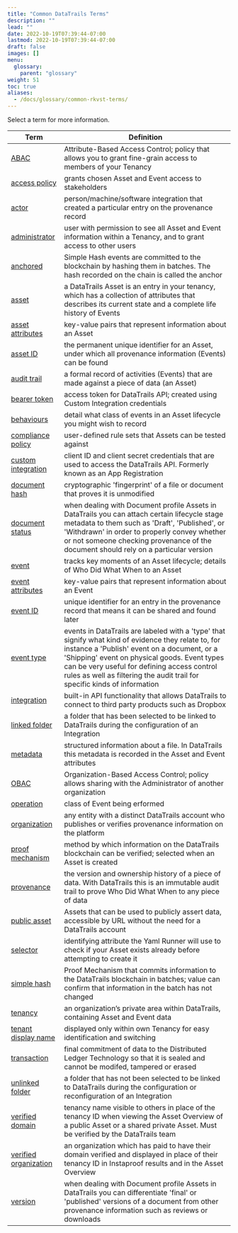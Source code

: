 ```yaml
---
title: "Common DataTrails Terms"
description: ""
lead: ""
date: 2022-10-19T07:39:44-07:00
lastmod: 2022-10-19T07:39:44-07:00
draft: false
images: []
menu: 
  glossary:
    parent: "glossary"
weight: 51
toc: true
aliases: 
  - /docs/glossary/common-rkvst-terms/
---
```


Select a term for more information.

| **Term**            | **Definition**                                                                                                       |
|---------------------|----------------------------------------------------------------------------------------------------------------------|
| [ABAC](/platform/administration/managing-access-to-an-asset-with-abac/)                | Attribute-Based Access Control; policy that allows you to grant fine-grain access to members of your Tenancy         |
| [access policy](/platform/overview/core-concepts/#access-policies)       | grants chosen Asset and Event access to stakeholders                                                                 |
| [actor](/platform/overview/creating-an-asset/)| person/machine/software integration that created a particular entry on the provenance record|
| [administrator](/developers/developer-patterns/getting-access-tokens-using-app-registrations/#creating-an-app-registration)           | user with permission to see all Asset and Event information within a Tenancy, and to grant access to other users                                   |
| [anchored](/developers/developer-patterns/verifying-with-simple-hash/)  | Simple Hash events are committed to the blockchain by hashing them in batches. The hash recorded on the chain is called the anchor |
| [asset](/platform/overview/core-concepts/#assets)               | a DataTrails Asset is an entry in your tenancy, which has a collection of attributes that describes its current state and a complete life history of Events |
| [asset attributes](/platform/overview/creating-an-asset/#creating-an-asset)    | key-value pairs that represent information about an Asset                                                            |
| [asset ID](/platform/overview/creating-an-asset/)| the permanent unique identifier for an Asset, under which all provenance information (Events) can be found|
| [audit trail](https://en.wiktionary.org/wiki/audit_trail) | a formal record of activities (Events) that are made against a piece of data (an Asset)|
| [bearer token](/platform/overview/creating-an-asset/#creating-an-asset)        | access token for DataTrails API; created using Custom Integration credentials                                               |
| [behaviours](/platform/overview/creating-an-asset/#creating-an-asset)          | detail what class of events in an Asset lifecycle you might wish to record                                           |
| [compliance policy](/platform/administration/compliance-policies/)   | user-defined rule sets that Assets can be tested against
| [custom integration](/developers/developer-patterns/getting-access-tokens-using-app-registrations/#creating-an-app-registration)    | client ID and client secret credentials that are used to access the DataTrails API. Formerly known as an App Registration                                                             |
| [document hash](/developers/developer-patterns/document-profile/) | cryptographic 'fingerprint' of a file or document that proves it is unmodified|
| [document status](/developers/developer-patterns/document-profile/) | when dealing with Document profile Assets in DataTrails you can attach certain lifecycle stage metadata to them such as 'Draft', 'Published', or 'Withdrawn' in order to properly convey whether or not someone checking provenance of the document should rely on a particular version|
| [event](/platform/overview/core-concepts/#events)               | tracks key moments of an Asset lifecycle; details of Who Did What When to an Asset                                   |
| [event attributes](/platform/overview/creating-an-event-against-an-asset/#creating-events)    | key-value pairs that represent information about an Event                                                            |
| [event ID](/platform/overview/creating-an-event-against-an-asset/)| unique identifier for an entry in the provenance record that means it can be shared and found later|
| [event type](/platform/overview/creating-an-event-against-an-asset/)| events in DataTrails are labeled with a 'type' that signify what kind of evidence they relate to, for instance a 'Publish' event on a document, or a 'Shipping' event on physical goods. Event types can be very useful for defining access control rules as well as filtering the audit trail for specific kinds of information|
| [integration](/platform/administration/dropbox-integration/) | built-in API functionality that allows DataTrails to connect to third party products such as Dropbox |                                                           |
| [linked folder](/platform/administration/dropbox-integration/#editing-the-list-of-linked-folders) | a folder that has been selected to be linked to DataTrails during the configuration of an Integration|
| [metadata](https://en.wiktionary.org/wiki/metadata) | structured information about a file. In DataTrails this metadata is recorded in the Asset and Event attributes|
| [OBAC](/platform/administration/sharing-assets-with-obac/)                | Organization-Based Access Control; policy allows sharing with the Administrator of another organization                  |
| [operation](/platform/overview/creating-an-event-against-an-asset/#creating-events)  | class of Event being erformed                                                                                       |
| [organization](/platform/administration/verified-domain/)| any entity with a distinct DataTrails account who publishes or verifies provenance information on the platform|
| [proof mechanism](/platform/overview/advanced-concepts/#proof-mechanisms)           | method by which information on the DataTrails blockchain can be verified; selected when an Asset is created                                                                                       |
| [provenance](https://en.wiktionary.org/wiki/provenance) | the version and ownership history of a piece of data. With DataTrails this is an immutable audit trail to prove Who Did What When to any piece of data  |
| [public asset](/platform/overview/public-attestation/)        | Assets that can be used to publicly assert data, accessible by URL without the need for a DataTrails account                                                   |
| [selector](/platform/overview/creating-an-asset/#creating-an-asset)            | identifying attribute the Yaml Runner will use to check if your Asset exists already before attempting to create it  |
| [simple hash](/platform/overview/advanced-concepts/#simple-hash)            | Proof Mechanism that commits information to the DataTrails blockchain in batches; value can confirm that information in the batch has not changed |
| [tenancy](/platform/overview/core-concepts/#tenancies)             | an organization’s private area within DataTrails, containing Asset and Event data                                         |
| [tenant display name](/platform/administration/identity-and-access-management/#tenant-display-name) | displayed only within own Tenancy for easy identification and switching |
| [transaction](/developers/developer-patterns/verifying-with-simple-hash/)| final commitment of data to the Distributed Ledger Technology so that it is sealed and cannot be modifed, tampered or erased|
| [unlinked folder](/platform/administration/dropbox-integration/#editing-the-list-of-linked-folders) | a folder that has not been selected to be linked to DataTrails during the configuration or reconfiguration of an Integration                                              |
| [verified domain](/platform/administration/verified-domain/)     | tenancy name visible to others in place of the tenancy ID when viewing the Asset Overview of a public Asset or a shared private Asset. Must be verified by the DataTrails team                                        |
| [verified organization](/platform/administration/verified-domain/)| an organization which has paid to have their domain verified and displayed in place of their tenancy ID in Instaproof results and in the Asset Overview |
| [version](/developers/developer-patterns/document-profile/)| when dealing with Document profile Assets in DataTrails you can differentiate 'final' or 'published' versions of a document from other provenance information such as reviews or downloads |
